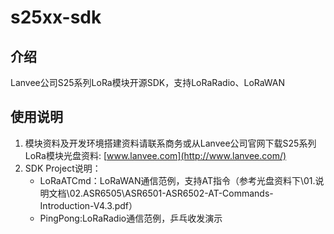 # s25xx-sdk

## 介绍
Lanvee公司S25系列LoRa模块开源SDK，支持LoRaRadio、LoRaWAN

## 使用说明

1. 模块资料及开发环境搭建资料请联系商务或从Lanvee公司官网下载S25系列LoRa模块光盘资料: [www.lanvee.com](http://www.lanvee.com/)
2. SDK Project说明：
    - LoRaATCmd：LoRaWAN通信范例，支持AT指令（参考光盘资料下\01.说明文档\02.ASR6505\ASR6501-ASR6502-AT-Commands-Introduction-V4.3.pdf）  
    - PingPong:LoRaRadio通信范例，乒乓收发演示
